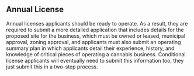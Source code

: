 ## Annual License

Annual licenses applicants should be ready to operate. As a result, they are required to submit a more detailed application that includes details for the proposed site for the business, which must be owned or leased, municipal approval, zoning approval, and applicants must also submit an operating summary plan in which applicants detail their experience, history, and knowledge of critical pieces of operating a cannabis business. Conditional license applicants will eventually need to submit this information too, they just submit this in a two-step process.
